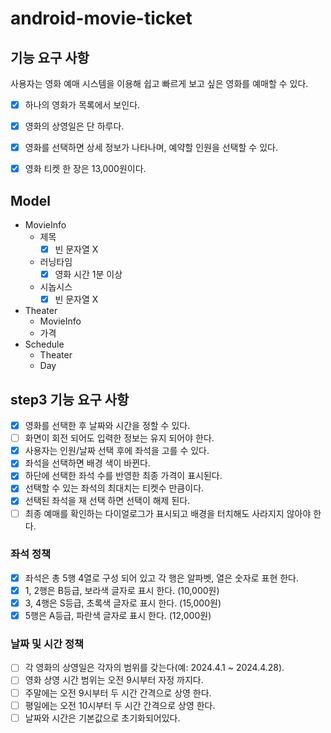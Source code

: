 # android-movie-ticket

## 기능 요구 사항
사용자는 영화 예매 시스템을 이용해 쉽고 빠르게 보고 싶은 영화를 예매할 수 있다.

- [x] 하나의 영화가 목록에서 보인다.
- [x] 영화의 상영일은 단 하루다.
- [x] 영화를 선택하면 상세 정보가 나타나며, 예약할 인원을 선택할 수 있다.
- [x] 영화 티켓 한 장은 13,000원이다.


## Model
- MovieInfo
  - 제목
    - [x] 빈 문자열 X
  - 러닝타임
    - [x] 영화 시간 1분 이상
  - 시놉시스
    - [x] 빈 문자열 X
- Theater
  - MovieInfo
  - 가격
- Schedule
  - Theater
  - Day

## step3 기능 요구 사항

- [x] 영화를 선택한 후 날짜와 시간을 정할 수 있다.
- [ ] 화면이 회전 되어도 입력한 정보는 유지 되어야 한다.
- [x] 사용자는 인원/날짜 선택 후에 좌석을 고를 수 있다.
- [x] 좌석을 선택하면 배경 색이 바뀐다.
- [x] 하단에 선택한 좌석 수를 반영한 최종 가격이 표시된다.
- [x] 선택할 수 있는 좌석의 최대치는 티켓수 만큼이다.
- [x] 선택된 좌석을 재 선택 하면 선택이 해제 된다.
- [ ] 최종 예매를 확인하는 다이얼로그가 표시되고 배경을 터치해도 사라지지 않아야 한다.

### 좌석 정책
- [x] 좌석은 총 5행 4열로 구성 되어 있고 각 행은 알파벳, 열은 숫자로 표현 한다.
- [x] 1, 2행은 B등급, 보라색 글자로 표시 한다. (10,000원)
- [x] 3, 4행은 S등급, 초록색 글자로 표시 한다. (15,000원)
- [x] 5행은 A등급, 파란색 글자로 표시 한다. (12,000원)

### 날짜 및 시간 정책
- [ ] 각 영화의 상영일은 각자의 범위를 갖는다(예: 2024.4.1 ~ 2024.4.28).
- [ ] 영화 상영 시간 범위는 오전 9시부터 자정 까지다.
- [ ] 주말에는 오전 9시부터 두 시간 간격으로 상영 한다.
- [ ] 평일에는 오전 10시부터 두 시간 간격으로 상영 한다.
- [ ] 날짜와 시간은 기본값으로 초기화되어있다.
